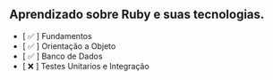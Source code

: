 ## Aprendizado sobre Ruby e suas tecnologias.

- [ ✅ ] Fundamentos
- [ ✅ ] Orientação a Objeto
- [ ✅ ] Banco de Dados
- [ ❌ ] Testes Unitarios e Integração